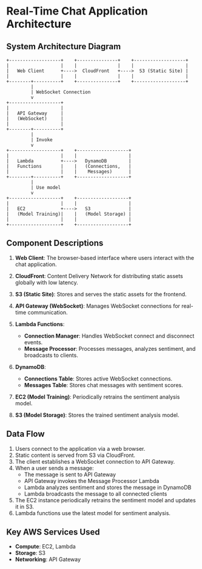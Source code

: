 # Real-Time Chat Application Architecture

## System Architecture Diagram

```
+-------------------+    +---------------+    +-------------------+
|                   |    |               |    |                   |
|   Web Client      +---->  CloudFront   +---->  S3 (Static Site) |
|                   |    |               |    |                   |
+--------+----------+    +---------------+    +-------------------+
         |
         | WebSocket Connection
         v
+-------------------+
|                   |
|   API Gateway     |
|   (WebSocket)     |
|                   |
+--------+----------+
         |
         | Invoke
         v
+-------------------+    +-------------------+
|                   |    |                   |
|   Lambda          +---->   DynamoDB        |
|   Functions       |    |   (Connections,   |
|                   |    |    Messages)      |
+--------+----------+    +-------------------+
         |
         | Use model
         v
+-------------------+    +-------------------+
|                   |    |                   |
|   EC2             +---->   S3              |
|   (Model Training)|    |   (Model Storage) |
|                   |    |                   |
+-------------------+    +-------------------+
```

## Component Descriptions

1. **Web Client**: The browser-based interface where users interact with the chat application.

2. **CloudFront**: Content Delivery Network for distributing static assets globally with low latency.

3. **S3 (Static Site)**: Stores and serves the static assets for the frontend.

4. **API Gateway (WebSocket)**: Manages WebSocket connections for real-time communication.

5. **Lambda Functions**:
   - **Connection Manager**: Handles WebSocket connect and disconnect events.
   - **Message Processor**: Processes messages, analyzes sentiment, and broadcasts to clients.

6. **DynamoDB**:
   - **Connections Table**: Stores active WebSocket connections.
   - **Messages Table**: Stores chat messages with sentiment scores.

7. **EC2 (Model Training)**: Periodically retrains the sentiment analysis model.

8. **S3 (Model Storage)**: Stores the trained sentiment analysis model.

## Data Flow

1. Users connect to the application via a web browser.
2. Static content is served from S3 via CloudFront.
3. The client establishes a WebSocket connection to API Gateway.
4. When a user sends a message:
   - The message is sent to API Gateway
   - API Gateway invokes the Message Processor Lambda
   - Lambda analyzes sentiment and stores the message in DynamoDB
   - Lambda broadcasts the message to all connected clients
5. The EC2 instance periodically retrains the sentiment model and updates it in S3.
6. Lambda functions use the latest model for sentiment analysis.

## Key AWS Services Used

- **Compute**: EC2, Lambda
- **Storage**: S3
- **Networking**: API Gateway 